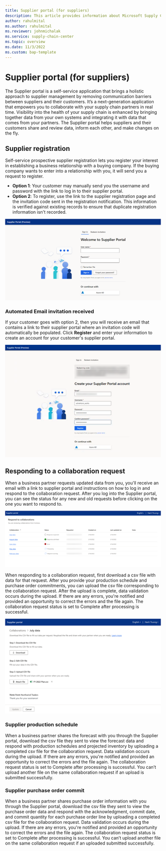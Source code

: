 ```yaml
---
title: Supplier portal (for suppliers)
description: This article provides information about Microsoft Supply Chain Center's Supplier portal that is used by Suppliers.
author: rahulmital
ms.author: rahulmital
ms.reviewer: johnmichalak
ms.service: supply-chain-center
ms.topic: overview
ms.date: 11/3/2022
ms.custom: bap-template
---
```


# Supplier portal (for suppliers)

The Supplier portal is a self-service application that brings a holistic approach to supplier management by removing communication barriers between suppliers and their customers. It’s a next-generation application that empowers you to collaborate with your supply chain partners in real time. Visibility into the health of your supply chain is enhanced by bringing together data from your own systems and integrating it with data that comes from your partners. The Supplier portal helps suppliers and their customers share and review data, inform each other, and make changes on the fly.

## Supplier registration

Self-service prospective supplier registration lets you register your interest in establishing a business relationship with a buying company. If the buying company wants to enter into a relationship with you, it will send you a request to register.

- **Option 1**: Your customer may manually send you the username and password with the link to log in to their supplier portal.
- **Option 2**: To register, use the link to the supplier registration page and the invitation code sent in the registration notification. This information is verified against existing records to ensure that duplicate registration information isn't recorded.

![Screenshot of log in page for supplier portal](media/supplier-portal-sign-in.png)

### Automated Email invitation received

If your customer goes with option 2, then you will receive an email that contains a link to their supplier portal where an invitation code will automatically be populated. Click **Register** and enter your information to create an account for your customer's supplier portal.

![Screenshot of sign up page for supplier portal](media/supplier-portal-sign-up.png)

## Responding to a collaboration request

When a business partner requests updated data from you, you'll receive an email with a link to supplier portal and instructions on how to log in and respond to the collaboration request. After you log into the Supplier portal, you can see the status for any new and old requests before clicking on the one you want to respond to.

![Screenshot of a list of collaboration requests and their status](media/supplier-portal-collaboration-list.png)

When responding to a collaboration request, first download a csv file with data for that request. After you provide your production schedule and purchase order commitments, you can upload the csv file corresponding to the collaboration request. After the upload is complete, data validation occurs during the upload. If there are any errors, you're notified and provided an opportunity to correct the errors and the file again. The collaboration request status is set to Complete after processing is successful. 

![Screenshot of responding to a collaboration request.](media/supplier-portal-collaboration-response.png)

### Supplier production schedule

When a business partner shares the forecast with you through the Supplier portal, download the csv file they sent to view the forecast data and respond with production schedules and projected inventory by uploading a completed csv file for the collaboration request. Data validation occurs during the upload. If there are any errors, you're notified and provided an opportunity to correct the errors and the file again. The collaboration request status is set to Complete after processing is successful. You can’t upload another file on the same collaboration request if an upload is submitted successfully.

### Supplier purchase order commit

When a business partner shares purchase order information with you through the Supplier portal, download the csv file they sent to view the purchase order data and respond with the acknowledgment, commit date, and commit quantity for each purchase order line by uploading a completed csv file for the collaboration request. Data validation occurs during the upload. If there are any errors, you're notified and provided an opportunity to correct the errors and the file again. The collaboration request status is set to Complete after processing is successful. You can’t upload another file on the same collaboration request if an uploaded submitted successfully.
